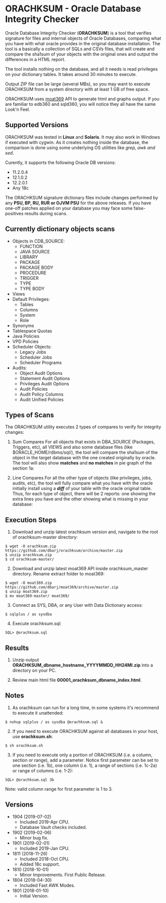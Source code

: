 # ORACHKSUM - Oracle Database Integrity Checker #

Oracle Database Integrity Checker (**ORACHKSUM**) is a tool that verifies signature for files and internal objects of Oracle Databases, comparing what you have with what oracle provides in the original database installation. The tool is a basically a collection of SQLs and CSVs files, that will create and compare the sha1sum of your objects with the original ones and output the differences in a HTML report.

The tool installs nothing on the database, and all it needs is read privileges on your dictionary tables. It takes around 30 minutes to execute.

Output ZIP file can be large (several MBs), so you may want to execute ORACHKSUM from a system directory with at least 1 GB of free space.

ORACHKSUM uses [moat369](https://github.com/dbarj/moat369) API to generate html and graphs output. If you are familiar to edb360 and sqld360, you will notice they all have the same Look'n Feel.

## Supported Versions ##

ORACHKSUM was tested in **Linux** and **Solaris**. It may also work in Windows if executed with cygwin. As it creates nothing inside the database, the comparison is done using some underlying OS utilities like *grep, awk and sed*.

Curently, it supports the following Oracle DB versions:

* 11.2.0.4
* 12.1.0.2
* 12.2.0.1
* Any 18c

The ORACHKSUM signature dictionary files include changes performed by any **PSU, BP, RU, RUR or OJVM PSU** for the above releases.
If you have one-off patches applied on your database you may face some false-positives results during scans.

## Currently dictionary objects scans ##

* Objects in CDB_SOURCE:
  * FUNCTION
  * JAVA SOURCE
  * LIBRARY
  * PACKAGE
  * PACKAGE BODY
  * PROCEDURE
  * TRIGGER
  * TYPE
  * TYPE BODY
* Views
* Default Privileges:
  * Tables
  * Columns
  * System
  * Role
* Synonyms
* Tablespace Quotas
* Java Policies
* VPD Policies
* Scheduler Objects:
  * Legacy Jobs
  * Scheduler Jobs
  * Scheduler Programs
* Audits:
  * Object Audit Options
  * Statement Audit Options
  * Privileges Audit Options
  * Audit Policies
  * Audit Policy Columns
  * Audit Unified Policies

## Types of Scans ##

The ORACHKSUM utility executes 2 types of compares to verify for integrity changes:

1. Sum Compares
For all objects that exists in DBA_SOURCE (Packages, Triggers, etc), all VIEWS and also some database files (like $ORACLE_HOME/rdbms/sql/), the tool will compare the sha1sum of the object in the target database with the one created originally by oracle. The tool will also show **matches** and **no matches** in pie graph of the section 1a:

2. Line Compares
For all the other type of objects (like privileges, jobs, audits, etc), the tool will fully compare what you have with the oracle initially install using a **_diff_** of your table with the oracle original table. Thus, for each type of object, there will be 2 reports: one showing the extra lines you have and the other showing what is missing in your database:

## Execution Steps ##

1. Download and unzip latest orachksum version and, navigate to the root of orachksum-master directory:

```
$ wget -O orachksum.zip https://github.com/dbarj/orachksum/archive/master.zip
$ unzip orachksum.zip
$ cd orachksum-master/
```

2. Download and unzip latest moat369 API inside orachksum_master directory. Rename extract folder to moat369:

```
$ wget -O moat369.zip https://github.com/dbarj/moat369/archive/master.zip
$ unzip moat369.zip
$ mv moat369-master/ moat369/
```

3. Connect as SYS, DBA, or any User with Data Dictionary access:

```
$ sqlplus / as sysdba
```

4. Execute orachksum.sql:

```
SQL> @orachksum.sql
```

## Results ##

1. Unzip output **ORACHKSUM_dbname_hostname_YYYYMMDD_HH24MI.zip** into a directory on your PC.

2. Review main html file **00001_orachksum_dbname_index.html**.

## Notes ##

1. As orachksum can run for a long time, in some systems it's recommend to execute it unattended:

```
$ nohup sqlplus / as sysdba @orachksum.sql &
```

2. If you need to execute ORACHKSUM against all databases in your host, use **orachksum.sh**:

```
$ sh orachksum.sh
```

3. If you need to execute only a portion of ORACHKSUM (i.e. a column, section or range), add a parameter. Notice first parameter can be set to one section (i.e. 1b), one column (i.e. 1), a range of sections (i.e. 1c-2a) or range of columns (i.e. 1-2):

```
SQL> @orachksum.sql 3b
```

Note: valid column range for first parameter is 1 to 3. 

## Versions ##

* 1904 (2019-07-02)
  - Included 2019-Apr CPU.
  - Database Vault checks included.
* 1902 (2019-02-06)
  - Minor bug fix.
* 1901 (2019-02-01)
  - Included 2019-Jan CPU.
* 1811 (2018-11-26)
  - Included 2018-Oct CPU.
  - Added 18c support.
* 1810 (2018-10-01)
  - Minor Improvements. First Public Release.
* 1804 (2018-04-30)
  - Included Fast AWK Modes.
* 1801 (2018-01-10)
  - Initial Version.